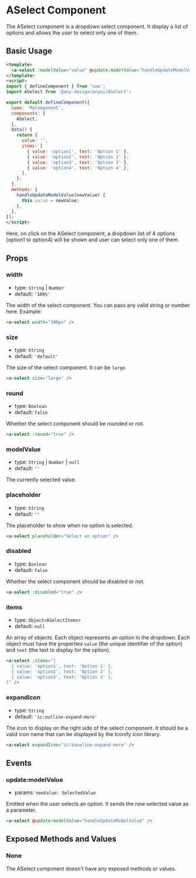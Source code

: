 # ASelect Component

The ASelect component is a dropdown select component. It display a list of options and allows the user to select only one of them.

## Basic Usage

```html
<template>
  <a-select :modelValue="value" @update:modelValue="handleUpdateModelValue" :items="items" />
</template>
<script>
import { defineComponent } from 'vue';
import ASelect from '@any-design/anyui/ASelect';

export default defineComponent({
  name: 'MyComponent',
  components: {
    ASelect,
  },
  data() {
    return {
      value: '',
      items: [
        { value: 'option1', text: 'Option 1' },
        { value: 'option2', text: 'Option 2' },
        { value: 'option3', text: 'Option 3' },
        { value: 'option4', text: 'Option 4' },
      ],
    };
  },
  methods: {
    handleUpdateModelValue(newValue) {
      this.value = newValue;
    },
  },
});
</script>
```
Here, on click on the ASelect component, a dropdown list of 4 options (option1 to option4) will be shown and user can select only one of them.

## Props

### width

- type: `String` | `Number`
- default: `'100%'`

The width of the select component. You can pass any valid string or number here. Example:

```html
<a-select width="300px" />
```

### size

- type: `String`
- default: `'default'`

The size of the select component. It can be `large`.

```html
<a-select size="large" />
```

### round

- type: `Boolean`
- default: `false`

Whether the select component should be rounded or not.

```html
<a-select :round="true" />
```

### modelValue

- type: `String` | `Number` | `null`
- default: `''`

The currently selected value.

### placeholder

- type: `String`
- default: `''`

The placeholder to show when no option is selected.

```html
<a-select placeholder="Select an option" />
```

### disabled

- type: `Boolean`
- default: `false`

Whether the select component should be disabled or not.

```html
<a-select :disabled="true" />
```

### items

- type: `Object<ASelectItems>`
- default: `null`

An array of objects. Each object represents an option in the dropdown. Each object must have the properties `value` (the unique identifier of the option) and `text` (the text to display for the option).

```html
<a-select :items="[
  { value: 'option1', text: 'Option 1' },
  { value: 'option2', text: 'Option 2' },
  { value: 'option3', text: 'Option 3' },
]" />
```

### expandIcon

- type: `String`
- default: `'ic:outline-expand-more'`

The icon to display on the right side of the select component. It should be a valid icon name that can be displayed by the Iconify icon library.

```html
<a-select expandIcon="ic:baseline-expand-more" />
```

## Events

### update:modelValue

- params: `newValue: SelectedValue`

Emitted when the user selects an option. It sends the new selected value as a parameter.

```html
<a-select @update:modelValue="handleUpdateModelValue" />
```

## Exposed Methods and Values

### None

The ASelect component doesn't have any exposed methods or values.